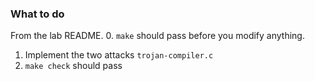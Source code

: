 ### What to do

From the lab README.
  0. `make` should pass before you modify anything.
  1. Implement the two attacks `trojan-compiler.c`
  2. `make check` should pass

